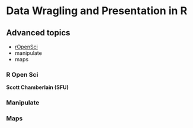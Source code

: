 # Data Wragling and Presentation in R

## Advanced topics

- [rOpenSci](http://ropensci.org/)
- manipulate
- maps


### R Open Sci

**Scott Chamberlain (SFU)**

### Manipulate


### Maps



